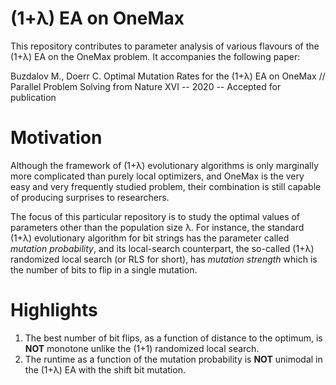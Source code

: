 # (1+λ) EA on OneMax

This repository contributes to parameter analysis
of various flavours of the (1+λ) EA on the OneMax problem.
It accompanies the following paper:

Buzdalov M., Doerr C. Optimal Mutation Rates for the (1+λ) EA on OneMax // Parallel Problem Solving from Nature XVI -- 2020 -- Accepted for publication

# Motivation

Although the framework of (1+λ) evolutionary algorithms
is only marginally more complicated than purely local optimizers,
and OneMax is the very easy and very frequently studied problem,
their combination is still capable of producing surprises to researchers.

The focus of this particular repository is to study the optimal
values of parameters other than the population size λ.
For instance, the standard (1+λ) evolutionary algorithm
for bit strings has the parameter called *mutation probability*,
and its local-search counterpart, the so-called (1+λ) randomized local search
(or RLS for short), has *mutation strength* which is the number of bits to flip
in a single mutation. 

# Highlights

1. The best number of bit flips, as a function of distance to the optimum, is **NOT** monotone unlike the (1+1) randomized local search.
2. The runtime as a function of the mutation probability is **NOT** unimodal in the (1+λ) EA with the shift bit mutation.
